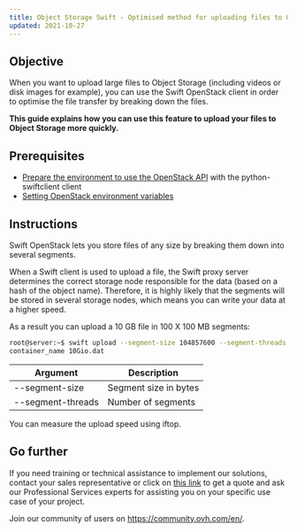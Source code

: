 ```yaml
---
title: Object Storage Swift - Optimised method for uploading files to Object Storage
updated: 2021-10-27
---
```


## Objective

When you want to upload large files to Object Storage (including videos or disk images for example), you can use the Swift OpenStack client in order to optimise the file transfer by breaking down the files.

**This guide explains how you can use this feature to upload your files to Object Storage more quickly.**

## Prerequisites

- [Prepare the environment to use the OpenStack API](/pages/public_cloud/compute/prepare_the_environment_for_using_the_openstack_api) with the python-swiftclient client
- [Setting OpenStack environment variables](/pages/public_cloud/compute/loading_openstack_environment_variables)

## Instructions

Swift OpenStack lets you store files of any size by breaking them down into several segments.

When a Swift client is used to upload a file, the Swift proxy server determines the correct storage node responsible for the data (based on a hash of the object name).
Therefore, it is highly likely that the segments will be stored in several storage nodes, which means you can write your data at a higher speed.

As a result you can upload a 10 GB file in 100 X 100 MB segments:

```bash
root@server:~$ swift upload --segment-size 104857600 --segment-threads 100
container_name 10Gio.dat
```

|Argument|Description|
|---|---|
|--segment-size|Segment size in bytes|
|--segment-threads|Number of segments|

You can measure the upload speed using iftop.

## Go further

If you need training or technical assistance to implement our solutions, contact your sales representative or click on [this link](https://www.ovhcloud.com/asia/professional-services/) to get a quote and ask our Professional Services experts for assisting you on your specific use case of your project.

Join our community of users on <https://community.ovh.com/en/>.